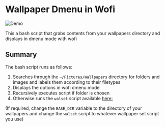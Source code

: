 # Wallpaper Dmenu in Wofi

![Demo](https://picoshare.tuxtower.net/-CVVtTauDdL)

This a bash script that grabs contents from your wallpapers directory and displays in dmenu mode with wofi

## Summary
The bash script runs as follows:
1. Searches through the `~/Pictures/Wallpapers` directory for folders and images and labels them according to their filetypes
2. Displays the options in wofi dmenu mode
3. Recursively executes script if folder is chosen
4. Otherwise runs the `walset` script available [here:](https://github.com/Ay1tsMe/walset)

(If required, change the `BASE_DIR` variable to the directory of your wallpapers and change the `walset` script to whatever wallpaper set script you use)


